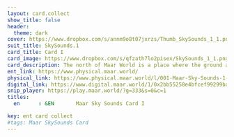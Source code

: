 ```yaml
---
layout: card.collect
show_title: false
header:
  theme: dark
cover: https://www.dropbox.com/s/annm9o8t07jxrzs/Thumb_SkySounds_1_1.png?raw=1
suit_title: SkySounds.1
card_title: Card I
card_image: https://www.dropbox.com/s/qfzath7lo2pisex/SkySounds_1_1.png?raw=1
card_description: The north of Maar World is a place where the ground and water sing in harmony, yet it is also a place where the wildness of nature can be both beautiful and terrifying. The cliffs echo with the roar of the sea, and the forests rustle with the gentle flow of streams, creating a symphony of sound that is both serene and fierce. The inhabitants of the north have always listened to the songs of their land and they have woven them into their music, entangled flutes sing like the wind creating a melody that reflects the soundscapes of their surroundings. They have learned to appreciate the beauty and power of nature, yet also respect its potential dangers. The water and ground of the north have shaped their culture and society, teaching them to live in harmony with the elements and to respect their power. The soundscapes of the north are a reminder that we are all connected to the land and that there is always more to discover in the beauty and mystery of the multiverse.
ent_link: https://www.physical.maar.world/
physical_link: https://www.physical.maar.world/l/001-Maar-Sky-Sounds-1-Card-I
digital_link: https://www.digital.maar.world/1/0x2bb55258e4bfcef99299baec1188b80a75fa2d48/1
snip_player: https://play.maar.world/?g=333&s=0&c=1
titles:
  en      : &EN       Maar Sky Sounds Card I

key: ent card collect
#tags: Maar SkySounds Card
---
```

